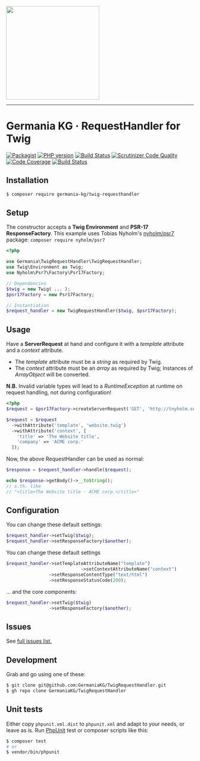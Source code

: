<img src="https://static.germania-kg.com/logos/ga-logo-2016-web.svgz" width="250px">

------



# Germania KG · RequestHandler for Twig



[![Packagist](https://img.shields.io/packagist/v/germania-kg/twig-requesthandler.svg?style=flat)](https://packagist.org/packages/germania-kg/twig-requesthandler)
[![PHP version](https://img.shields.io/packagist/php-v/germania-kg/twig-requesthandler.svg)](https://packagist.org/packages/germania-kg/twig-requesthandler)
[![Build Status](https://img.shields.io/travis/GermaniaKG/TwigRequestHandler.svg?label=Travis%20CI)](https://travis-ci.org/GermaniaKG/TwigRequestHandler)
[![Scrutinizer Code Quality](https://scrutinizer-ci.com/g/GermaniaKG/TwigRequestHandler/badges/quality-score.png?b=master)](https://scrutinizer-ci.com/g/GermaniaKG/TwigRequestHandler/?branch=master)
[![Code Coverage](https://scrutinizer-ci.com/g/GermaniaKG/TwigRequestHandler/badges/coverage.png?b=master)](https://scrutinizer-ci.com/g/GermaniaKG/TwigRequestHandler/?branch=master)
[![Build Status](https://scrutinizer-ci.com/g/GermaniaKG/TwigRequestHandler/badges/build.png?b=master)](https://scrutinizer-ci.com/g/GermaniaKG/TwigRequestHandler/build-status/master)


## Installation

```bash
$ composer require germania-kg/twig-requesthandler
```



## Setup

The constructor accepts a **Twig Environment** and **PSR-17 ResponseFactory**. This example uses Tobias Nyholm's [nyholm/psr7](https://packagist.org/packages/nyholm/psr7) package: `composer require nyholm/psr7`

```php
<?php

use Germania\TwigRequestHandler\TwigRequestHandler;  
use Twig\Environment as Twig;
use Nyholm\Psr7\Factory\Psr17Factory;

// Dependencies
$twig = new Twig( ... );
$psr17Factory = new Psr17Factory;

// Instantiation
$request_handler = new TwigRequestHandler($twig, $psr17Factory);
```



## Usage

Have a **ServerRequest** at hand and configure it with a *template* attribute and a *context* attribute. 

- The *template* attribute must be a *string* as required by Twig.
- The *context* attribute must be an *array* as required by Twig; 
  Instances of *ArrayObject* will be converted.

**N.B.** Invalid variable types will lead to a *RuntimeException* at runtime on request handling, not during configuration!

```php
<?php
$request = $psr17Factory->createServerRequest('GET', 'http://tnyholm.se');

$request = $request
  ->withAttribute('template', 'website.twig')
  ->withAttribute('context', [
    'title' => 'The Website title',
    'company' => 'ACME corp.'
  ]);
```

Now, the above RequestHandler can be used as normal:

```php
$response = $request_handler->handle($request);

echo $response->getBody()->__toString();
// s.th. like 
// "<title>The Website title · ACME corp.</title>"
```



## Configuration

You can change these default settings:

```php
$request_handler->setTwig($twig);
$request_handler->setResponseFactory($another);
```

You can change these default settings

```php
$request_handler->setTemplateAttributeName("template")
						    ->setContextAttributeName("context")
                ->setResponseContentType("text/html") 
                ->setResponseStatusCode(200);
```

… and the core components:

```php
$request_handler->setTwig($twig)
                ->setResponseFactory($another);
```



## Issues

See [full issues list.][i0]

[i0]: https://github.com/GermaniaKG/TwigRequestHandler/issues



## Development

Grab and go using one of these:

```bash
$ git clone git@github.com:GermaniaKG/TwigRequestHandler.git
$ gh repo clone GermaniaKG/TwigRequestHandler
```




## Unit tests

Either copy `phpunit.xml.dist` to `phpunit.xml` and adapt to your needs, or leave as is. Run [PhpUnit](https://phpunit.de/) test or composer scripts like this:

```bash
$ composer test
# or
$ vendor/bin/phpunit
```

